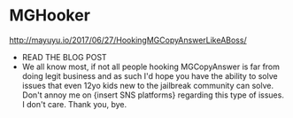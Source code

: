 # MGHooker

<http://mayuyu.io/2017/06/27/HookingMGCopyAnswerLikeABoss/>

- READ THE BLOG POST
- We all know most, if not all people hooking MGCopyAnswer is far from doing legit business and as such I'd hope you have the ability to solve issues that even 12yo kids new to the jailbreak community can solve. Don't annoy me on {insert SNS platforms} regarding this type of issues. I don't care. Thank you, bye.
